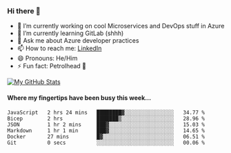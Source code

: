 ### Hi there 👋

- 🔭 I’m currently working on cool Microservices and DevOps stuff in Azure
- 🌱 I’m currently learning GitLab (shhh)
- 💬 Ask me about Azure developer practices
- 📫 How to reach me: [LinkedIn](https://www.linkedin.com/in/gordonbyers/)
- 😄 Pronouns: He/Him 
- ⚡ Fun fact: Petrolhead 🚙

[![My GitHub Stats](https://github-readme-stats.vercel.app/api/?username=gordonby&count_private=true&theme=tokyonight&showicons=true)]()
<!--[![My GitHub Language Stats](https://github-readme-stats.vercel.app/api/top-langs/?username=gordonby&langs_count=5&theme=tokyonight)]()-->

#### Where my fingertips have been busy this week... 
<!--START_SECTION:waka-->

```text
JavaScript   2 hrs 24 mins   ████████▓░░░░░░░░░░░░░░░░   34.77 %
Bicep        2 hrs           ███████▒░░░░░░░░░░░░░░░░░   28.96 %
JSON         1 hr 2 mins     ███▓░░░░░░░░░░░░░░░░░░░░░   15.03 %
Markdown     1 hr 1 min      ███▓░░░░░░░░░░░░░░░░░░░░░   14.65 %
Docker       27 mins         █▓░░░░░░░░░░░░░░░░░░░░░░░   06.51 %
Git          0 secs          ░░░░░░░░░░░░░░░░░░░░░░░░░   00.06 %
```

<!--END_SECTION:waka-->
